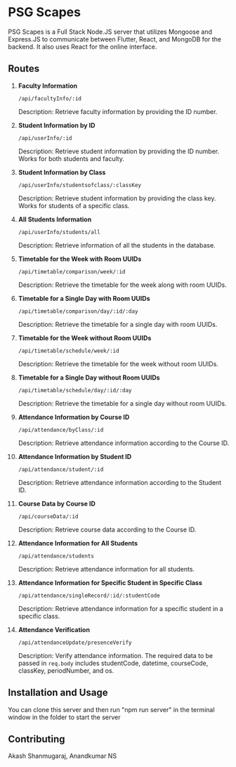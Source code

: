 # PSG Scapes

PSG Scapes is a Full Stack Node.JS server that utilizes Mongoose and Express.JS to communicate between Flutter, React, and MongoDB for the backend. It also uses React for the online interface.

## Routes

1. **Faculty Information**

    ```
    /api/facultyInfo/:id
    ```

    Description: Retrieve faculty information by providing the ID number.

2. **Student Information by ID**

    ```
    /api/userInfo/:id
    ```

    Description: Retrieve student information by providing the ID number. Works for both students and faculty.

3. **Student Information by Class**

    ```
    /api/userInfo/studentsofclass/:classKey
    ```

    Description: Retrieve student information by providing the class key. Works for students of a specific class.

4. **All Students Information**

    ```
    /api/userInfo/students/all
    ```

    Description: Retrieve information of all the students in the database.

5. **Timetable for the Week with Room UUIDs**

    ```
    /api/timetable/comparison/week/:id
    ```

    Description: Retrieve the timetable for the week along with room UUIDs.

6. **Timetable for a Single Day with Room UUIDs**

    ```
    /api/timetable/comparison/day/:id/:day
    ```

    Description: Retrieve the timetable for a single day with room UUIDs.

7. **Timetable for the Week without Room UUIDs**

    ```
    /api/timetable/schedule/week/:id
    ```

    Description: Retrieve the timetable for the week without room UUIDs.

8. **Timetable for a Single Day without Room UUIDs**

    ```
    /api/timetable/schedule/day/:id/:day
    ```

    Description: Retrieve the timetable for a single day without room UUIDs.

9. **Attendance Information by Course ID**

    ```
    /api/attendance/byClass/:id
    ```

    Description: Retrieve attendance information according to the Course ID.

10. **Attendance Information by Student ID**

    ```
    /api/attendance/student/:id
    ```

    Description: Retrieve attendance information according to the Student ID.

11. **Course Data by Course ID**

    ```
    /api/courseData/:id
    ```

    Description: Retrieve course data according to the Course ID.

12. **Attendance Information for All Students**

    ```
    /api/attendance/students
    ```

    Description: Retrieve attendance information for all students.

13. **Attendance Information for Specific Student in Specific Class**

    ```
    /api/attendance/singleRecord/:id/:studentCode
    ```

    Description: Retrieve attendance information for a specific student in a specific class.

14. **Attendance Verification**

    ```
    /api/attendanceUpdate/presenceVerify
    ```

    Description: Verify attendance information. The required data to be passed in `req.body` includes studentCode, datetime, courseCode, classKey, periodNumber, and os.

## Installation and Usage

You can clone this server and then run "npm run server" in the terminal window in the folder to start the server

## Contributing
Akash Shanmugaraj, Anandkumar NS

